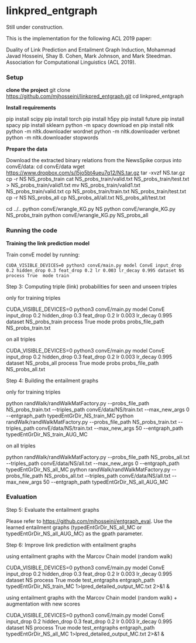 # linkpred_entgraph

Still under construction.

This is the implementation for the following ACL 2019 paper:

Duality of Link Prediction and Entailment Graph Induction, Mohammad Javad Hosseini, Shay B. Cohen, Mark Johnson, and Mark Steedman. Association for Computational Linguistics (ACL 2019).

### Setup

**clone the project**
git clone https://github.com/mjhosseini/linkpred_entgraph.git
cd linkpred_entgraph

**Install requirements**

pip install scipy
pip install torch
pip install h5py
pip install future
pip install spacy
pip install sklearn
python -m spacy download en
pip install nltk
python -m nltk.downloader wordnet
python -m nltk.downloader verbnet
python -m nltk.downloader stopwords

**Prepare the data**

Download the extracted binary relations from the NewsSpike corpus into convE/data:
cd convE/data
wget https://www.dropbox.com/s/l5jo5bt4ueu7q12/NS.tar.gz
tar -xvzf NS.tar.gz
cp -r NS NS_probs_train
cat NS_probs_train/valid.txt NS_probs_train/test.txt > NS_probs_train/valid1.txt
mv NS_probs_train/valid1.txt NS_probs_train/valid.txt
cp NS_probs_train/train.txt NS_probs_train/test.txt
cp -r NS NS_probs_all
cp NS_probs_all/all.txt NS_probs_all/test.txt

cd ../..
python convE/wrangle_KG.py NS
python convE/wrangle_KG.py NS_probs_train
python convE/wrangle_KG.py NS_probs_all

### Running the code

**Training the link prediction model**

Train convE model by running:

    CUDA_VISIBLE_DEVICES=0 python3 convE/main.py model ConvE input_drop 0.2 hidden_drop 0.3 feat_drop 0.2 lr 0.003 lr_decay 0.995 dataset NS process True  mode train	

Step 3: Computing triple (link) probabilities for seen and unseen triples

only for training triples

CUDA_VISIBLE_DEVICES=0 python3 convE/main.py model ConvE input_drop 0.2 hidden_drop 0.3 feat_drop 0.2 lr 0.003 lr_decay 0.995 dataset NS_probs_train process True  mode probs probs_file_path NS_probs_train.txt

on all triples

CUDA_VISIBLE_DEVICES=0 python3 convE/main.py model ConvE input_drop 0.2 hidden_drop 0.3 feat_drop 0.2 lr 0.003 lr_decay 0.995 dataset NS_probs_all process True  mode probs probs_file_path NS_probs_all.txt

Step 4: Building the entailment graphs

only for training triples

python randWalk/randWalkMatFactory.py --probs_file_path NS_probs_train.txt --triples_path convE/data/NS/train.txt --max_new_args 0 --entgraph_path typedEntGrDir_NS_train_MC
python randWalk/randWalkMatFactory.py --probs_file_path NS_probs_train.txt --triples_path convE/data/NS/train.txt --max_new_args 50 --entgraph_path typedEntGrDir_NS_train_AUG_MC

on all triples

python randWalk/randWalkMatFactory.py --probs_file_path NS_probs_all.txt --triples_path convE/data/NS/all.txt --max_new_args 0 --entgraph_path typedEntGrDir_NS_all_MC
python randWalk/randWalkMatFactory.py --probs_file_path NS_probs_all.txt --triples_path convE/data/NS/all.txt --max_new_args 50 --entgraph_path typedEntGrDir_NS_all_AUG_MC

### Evaluation

Step 5: Evaluate the entailment graphs

Please refer to https://github.com/mjhosseini/entgraph_eval. Use the learned entailment graphs (typedEntGrDir_NS_all_MC or typedEntGrDir_NS_all_AUG_MC) as the gpath parameter.

Step 6: Improve link prediction with entailment graphs

using entailment graphs with the Marcov Chain model (random walk)

CUDA_VISIBLE_DEVICES=0 python3 convE/main.py model ConvE input_drop 0.2 hidden_drop 0.3 feat_drop 0.2 lr 0.003 lr_decay 0.995 dataset NS process True mode test_entgraphs entgraph_path typedEntGrDir_NS_train_MC 1>lpred_detailed_output_MC.txt 2>&1 &

using entailment graphs with the Marcov Chain model (random walk) + augmentation with new scores

CUDA_VISIBLE_DEVICES=0 python3 convE/main.py model ConvE input_drop 0.2 hidden_drop 0.3 feat_drop 0.2 lr 0.003 lr_decay 0.995 dataset NS process True mode test_entgraphs entgraph_path typedEntGrDir_NS_all_MC 1>lpred_detailed_output_MC.txt 2>&1 &


